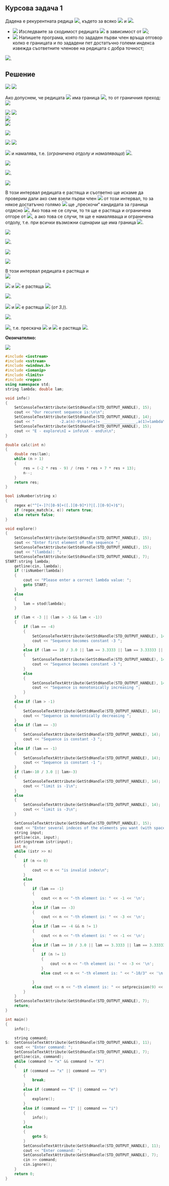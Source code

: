 ## Курсова задача 1
Дадена е рекурентната редица <img src="https://latex.codecogs.com/svg.latex?\{a_n\}_{n=1}^{\infty}">, където за всяко <img src="https://latex.codecogs.com/svg.latex?n\in{N},{\;}a_{n+1}=F(a_n)"> и <img src="https://latex.codecogs.com/svg.latex?а_1=\lambda">.
- <img src="https://latex.codecogs.com/svg.latex?a)"> Изследваите за сходимост редицата <img src="https://latex.codecogs.com/svg.latex?\{a_n\}"> в зависимост от <img src="https://latex.codecogs.com/svg.latex?\lambda">;
- <img src="https://latex.codecogs.com/svg.latex?b)"> Напишете програма, която по зададен първи член връща отговор колко е границата и по зададени пет достатъчно големи индекса извежда съответните членове на редицата с добра точност;

<img src="https://latex.codecogs.com/svg.latex?\boxed{62.}{\;}F(x)=\frac{-2x-9}{x^2+7x+13},{\;}\lambda\in{\mathbb{R}}">.

## Решение

<img src="https://latex.codecogs.com/svg.latex?a)"> 

<img src="https://latex.codecogs.com/svg.latex?a_{n+1}=\frac{-2a_n-9}{a_n^2+7a_n+13},{\;}a_1=\lambda\in{\mathbb{R}}">

Ако допуснем, че редицата <img src="https://latex.codecogs.com/svg.latex?\{a_n\}_{n=1}^{\infty}"> има граница <img src="https://latex.codecogs.com/svg.latex?\lim_{n\rightarrow\infty}a_n=l">, то от граничния преход: <img src="https://latex.codecogs.com/svg.latex?l=\frac{-2l-9}{l^2+7l+13}\Leftrightarrow">

<img src="https://latex.codecogs.com/svg.latex?l^3+7l^2+13l=-2l-9\Leftrightarrow{l^3+7l^2+15l+9=0}\Leftrightarrow{l^3+l^2+6l^2+6l+9l+9=0}">

<img src="https://latex.codecogs.com/svg.latex?\Leftrightarrow{l^2(l+1)+6l(l+1)+9(l+1)=0}\Leftrightarrow{(l^2+6l+9)(l+1)=0}\Leftrightarrow{(l+3)^2(l+1)=0}">
<br>
<img src="https://latex.codecogs.com/svg.latex?a_{n+1}-a_n=\frac{-(a_n+1)(a_n+3)^2}{a_n^2+7a_n+13}">
<br>
<img src="https://latex.codecogs.com/svg.latex?sign(a_{n+1}-a_n)">

![](https://github.com/andy489/Data_Structures_and_Algorithms_CPP/blob/master/assets/DIC%2001.png)

<img src="https://latex.codecogs.com/svg.latex?1.){\;}\boxed{\lambda\in(-1;\infty)}"> 

<img src="https://latex.codecogs.com/svg.latex?a_{n+1}-(-1)=\frac{-2a_a-9}{a_n^2+7a_n+13}+1=\frac{-2a_n-9+a_n^2+7a_n+13}{a_n^2+7a_n+13}=">

<img src="https://latex.codecogs.com/svg.latex?=\frac{a_n^2+5a_n+4}{a_n^2+7_n+13}=\frac{(a_n+4)(a_n+1)}{denom.>0}\Rightarrow{a_{n+1>-1}}"> и намалява, т.е. (*ограничена отдолу и намаляваща*) <img src="https://latex.codecogs.com/svg.latex?\Rightarrow{\lim_{n\rightarrow\infty}a_n=-1}">.

<img src="https://latex.codecogs.com/svg.latex?2.){\;}\boxed{\lambda{=-1}}"> 

<img src="https://latex.codecogs.com/svg.latex?a_{n+1}-a_n=0\Rightarrow{a_{n+1}}=a_n=\cdots{=}a_1=-1\Rightarrow\lim_{n\rightarrow\infty}a_n=-1">.

<img src="https://latex.codecogs.com/svg.latex?3.){\;}\boxed{\lambda\in(-3;-1)}"> 

В този интервал редицата е растяща и съответно ще искаме да проверим дали ако сме взели първи член <img src="https://latex.codecogs.com/svg.latex?a_1=\lambda"> от този интервал, то за някое достатъчно голямо <img src="https://latex.codecogs.com/svg.latex?n:a_n"> ще „прескочи“ кандидата за граница отдясно <img src="https://latex.codecogs.com/svg.latex?n:-1">. Ако това не се случи, то тя ще е растяща и ограничена отгоре от <img src="https://latex.codecogs.com/svg.latex?n:-1">, а ако това се случи, тя ще е намаляваща и ограничена отдолу, т.е. при всички възможни сценарии ще има граница <img src="https://latex.codecogs.com/svg.latex?\lim_{n\rightarrow\infty}a_n=-1">.

<img src="https://latex.codecogs.com/svg.latex?4.){\;}\boxed{\lambda{=-3}}"> 

<img src="https://latex.codecogs.com/svg.latex?a_{n+1}-a_n=0\Rightarrow{a_{n+1}}=a_n=\cdots{=a_1}=\lambda=-3\Rightarrow\lim_{n\rightarrow\infty}a_n=-3">.

![](https://github.com/andy489/Data_Structures_and_Algorithms_CPP/blob/master/assets/DIC%2002.png)

<img src="https://latex.codecogs.com/svg.latex?5.){\;}\boxed{\lambda\in(-4;-3)}"> 

В този интервал редицата е растяща и<br>
<img src="https://latex.codecogs.com/svg.latex?a_{n+1}-(-3)=\frac{-2a_n-9}{a_n^2+7a_n+13}+3=\frac{3a_n^2+19a_n+30}{denom.>0}=\frac{3(a_n+\frac{10}{3})(a_n+3)}{denom.>0}">

<img src="https://latex.codecogs.com/svg.latex?5.1.){\;}\boxed{\lambda\in(\frac{-10}{3};-3)}:a_{n+1}-(-3)<0"> и <img src="https://latex.codecogs.com/svg.latex?\{a_n\}"> е растяща <img src="https://latex.codecogs.com/svg.latex?\Rightarrow{\lim_{n\rightarrow{\infty}}a_n=-3}">.

<img src="https://latex.codecogs.com/svg.latex?5.2.){\;}\boxed{\lambda{=-\frac{10}{3}}}:a_{n+1}=-3\stackrel{\text{4.)}}{\Rightarrow}\lim_{n\rightarrow\infty}{a_n=-3}">.


<img src="https://latex.codecogs.com/svg.latex?5.3.){\;}\boxed{\lambda\in(-4,-\frac{10}{3})}:a_{n+1}-(-3)>0"> и <img src="https://latex.codecogs.com/svg.latex?\{a_n\}"> е растяща <img src="https://latex.codecogs.com/svg.latex?\Rightarrow\lim_{n\rightarrow\infty}a_n=-1"> (*от 3.)*).

<img src="https://latex.codecogs.com/svg.latex?6.){\;}\boxed{\lambda=-4}:a_{n+1}=-1\stackrel{\text{2.)}}{\Rightarrow}\lim_{n\rightarrow\infty}a_n=-1">.

<img src="https://latex.codecogs.com/svg.latex?7.){\;}\boxed{\lambda\in(-\infty{;}-4)}:a_{n+1}-(-3)>0">, т.е. прескача <img src="https://latex.codecogs.com/svg.latex?-3"> и <img src="https://latex.codecogs.com/svg.latex?\{a_n\}"> е растяща <img src="https://latex.codecogs.com/svg.latex?\Rightarrow{\lim_{n\rightarrow\infty}{a_n}=-1}">.

**Окончателно:**

<img src="https://latex.codecogs.com/svg.latex?\lim_{n\rightarrow\infty}a_n=\begin{cases}-1,{\;}a_1\in({-\infty};-10/3)\cup{(-3;+\infty)}\\-3,{\;}a_1\in[-10/3;-3]\end{cases}}">

```cpp
#include <iostream>
#include <sstream>
#include <windows.h>
#include <iomanip>
#include <limits>
#include <regex>
using namespace std;
string lambda; double lam;

void info()
{
	SetConsoleTextAttribute(GetStdHandle(STD_OUTPUT_HANDLE), 15);
	cout << "Our recurent sequence is:\n\n";
	SetConsoleTextAttribute(GetStdHandle(STD_OUTPUT_HANDLE), 14);
	cout << "           -2.a(n)-9\na(n+1)= _______________,a(1)=lambda\n        a(n)^2+7a(n)+13\n\n";
	SetConsoleTextAttribute(GetStdHandle(STD_OUTPUT_HANDLE), 15);
	cout << "E - explore\nI = info\nX - end\n\n";
}

double calc(int n)
{
	double res(lam);
	while (n > 1)
	{
		res = (-2 * res - 9) / (res * res + 7 * res + 13);
		n--;
	}
	return res;
}

bool isNumber(string x)
{
	regex e("^[+-]?([0-9]+([.][0-9]*)?|[.][0-9]+)$");
	if (regex_match(x, e)) return true;
	else return false;
}

void explore()
{
	SetConsoleTextAttribute(GetStdHandle(STD_OUTPUT_HANDLE), 15);
	cout << "Enter first element of the sequence ";
	SetConsoleTextAttribute(GetStdHandle(STD_OUTPUT_HANDLE), 15);
	cout << "(lambda): ";
	SetConsoleTextAttribute(GetStdHandle(STD_OUTPUT_HANDLE), 7);
START:string lambda;
	getline(cin, lambda);
	if (!isNumber(lambda))
	{
		cout << "Please enter a correct lambda value: ";
		goto START;
	}
	else
	{
		lam = stod(lambda);
	}

	if (lam < -3 || (lam > -3 && lam < -1))
	{
		if (lam == -4)
		{
			SetConsoleTextAttribute(GetStdHandle(STD_OUTPUT_HANDLE), 14);
			cout << "Sequence becomes constant -3 ";
		}
		else if (lam == 10 / 3.0 || lam == 3.3333 || lam == 3.33333 || lam == 3.333333 || lam == 3.3333333)
		{
			SetConsoleTextAttribute(GetStdHandle(STD_OUTPUT_HANDLE), 14);
			cout << "Sequence becomes constant -3 ";
		}
		else
		{
			SetConsoleTextAttribute(GetStdHandle(STD_OUTPUT_HANDLE), 14);
			cout << "Sequence is monotonically increasing ";
		}
	}
	else if (lam > -1)
	{
		SetConsoleTextAttribute(GetStdHandle(STD_OUTPUT_HANDLE), 14);
		cout << "Sequence is monotonically decreasing ";
	}
	else if (lam == -3)
	{
		SetConsoleTextAttribute(GetStdHandle(STD_OUTPUT_HANDLE), 14);
		cout << "Sequence is constant -3 ";
	}
	else if (lam == -1)
	{
		SetConsoleTextAttribute(GetStdHandle(STD_OUTPUT_HANDLE), 14);
		cout << "Sequence is constant -1 ";
	}
	if (lam<-10 / 3.0 || lam>-3)
	{
		SetConsoleTextAttribute(GetStdHandle(STD_OUTPUT_HANDLE), 14);
		cout << "limit is -1\n";
	}
	else
	{
		SetConsoleTextAttribute(GetStdHandle(STD_OUTPUT_HANDLE), 14);
		cout << "limit is -3\n";
	}

	SetConsoleTextAttribute(GetStdHandle(STD_OUTPUT_HANDLE), 15);
	cout << "Enter several indeces of the elements you want (with space delimeter):\n";
	string input;
	getline(cin, input);
	istringstream istr(input);
	int n;
	while (istr >> n)
	{
		if (n <= 0)
		{
			cout << n << "is invalid index\n";
		}
		else
		{
			if (lam == -1)
			{
				cout << n << "-th element is: " << -1 << '\n';
			}
			else if (lam == -3)
			{
				cout << n << "-th element is: " << -3 << '\n';
			}
			else if (lam == -4 && n != 1)
			{
				cout << n << "-th element is: " << -1 << '\n';
			}
			else if (lam == 10 / 3.0 || lam == 3.3333 || lam == 3.33333 || lam == 3.333333 || lam == 3.3333333)
			{
				if (n != 1)
				{
					cout << n << "-th element is: " << -3 << '\n';
				}
				else cout << n << "-th element is: " << "-10/3" << '\n';

			}
			else cout << n << "-th element is: " << setprecision(9) << calc(n) << '\n';
		}
	}
	SetConsoleTextAttribute(GetStdHandle(STD_OUTPUT_HANDLE), 7);
	return;
}

int main()
{
	info();

	string command;
S:	SetConsoleTextAttribute(GetStdHandle(STD_OUTPUT_HANDLE), 11);
	cout << "Enter command: ";
	SetConsoleTextAttribute(GetStdHandle(STD_OUTPUT_HANDLE), 7);
	getline(cin, command);
	while (command != "x" && command != "X")
	{
		if (command == "x" || command == "X")
		{
			break;
		}
		else if (command == "E" || command == "e")
		{
			explore();
		}
		else if (command == "I" || command == "i")
		{
			info();
		}
		else
		{
			goto S;
		}
		SetConsoleTextAttribute(GetStdHandle(STD_OUTPUT_HANDLE), 11);
		cout << "Enter command: ";
		SetConsoleTextAttribute(GetStdHandle(STD_OUTPUT_HANDLE), 7);
		cin >> command;
		cin.ignore();
	}
	return 0;
}
```
